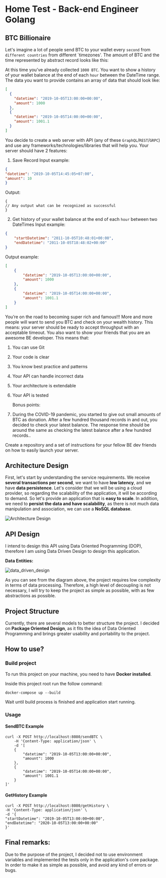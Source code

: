 # Home Test - Back-end Engineer Golang

## BTC Billionaire
Let's imagine a lot of people send BTC to your wallet every `second` from `different
countries` from different `timezones'. The amount of BTC and the time represented by abstract
record looks like this:

At this time you’ve already collected `1000 BTC`. You want to show a history of your wallet balance at
the end of each `hour` between the DateTime range.
The data you want to provide contains an array of data that should look like:
```json
[
  {
    "datetime": "2019-10-05T13:00:00+00:00",
    "amount": 1000
  },
  {
    "datetime": "2019-10-05T14:00:00+00:00",
    "amount": 1001.1
  }
]
```
You decide to create a web server with API (any of these `GraphQL`/`REST`/`GRPC`) and use any
frameworks/technologies/libraries that will help you.
Your server should have 2 features:

1) Save Record
   Input example:
```json
{
"datetime": "2019-10-05T14:45:05+07:00",
"amount": 10
}
```
Output:
```
{
// Any output what can be recognized as successful
}
```

2) Get history of your wallet balance at the end of each `hour` between two DateTimes
   Input example:
```json
{
    "startDatetime": "2011-10-05T10:48:01+00:00",
    "endDatetime": "2011-10-05T18:48:02+00:00"
}
```
Output example:
```json
[
    {
        "datetime": "2019-10-05T13:00:00+00:00",
        "amount": 1000
    },
    {
        "datetime": "2019-10-05T14:00:00+00:00",
        "amount": 1001.1
    }
]
```
You’re on the road to becoming super rich and famous!!! More and more people will want to send you BTC
and check on your wealth history.
This means: your server should be ready to accept throughput with an acceptable timeout.
You also want to show your friends that you are an awesome BE developer.
This means that:

1. You can use Git
2. Your code is clear
3. You know best practice and patterns
4. Your API can handle incorrect data
5. Your architecture is extendable
6. Your API is tested


   Bonus points:
1. During the COVID-19 pandemic, you started to give out small amounts of BTC as donation. After a
   few hundred thousand records in and out, you decided to check your latest balance. The response
   time should be around the same as checking the latest balance after a few hundred records..
   
Create a repository and a set of instructions for your fellow BE dev friends on how to easily launch your
   server.

## Architecture Design
First, let's start by understanding the service requirements. We receive **several transactions per second**, we want to have **low latency**, and we have **data persistence**.
Let's consider that we will be using a cloud provider, so regarding the scalability of the application, it will be according to demand. So let's provide an application that is **easy to scale**. In addition, we need to **persist the data and have scalability**, as there is not much data manipulation and association, we can use a **NoSQL database**.

![Architecture Design](./Diagrams/arc_design.svg)

## API Design
I intend to design this API using Data Oriented Programming (DOP), therefore I am using Data Driven Design to
design this application.

**Data Entities:**


![data_driven_design](./Diagrams/data_entities.svg)


As you can see from the diagram above, the project requires low complexity in terms of data processing. Therefore, a high level of decoupling is not necessary, I will try to keep the project as simple as possible, with as few abstractions as possible.

## Project Structure
Currently, there are several models to better structure the project. I decided on **Package Oriented Design**, as it fits the idea of ​​Data Oriented Programming and brings greater usability and portability to the project.


## How to use?
### Build project
To run this project on your machine, you need to have **Docker installed**.

Inside this project root run the follow command:
```
docker-compose up --build
```

Wait until build process is finished and application start running.

### Usage
#### SendBTC Example
```
curl -X POST http://localhost:8080/sendBTC \
    -H 'Content-Type: application/json' \
    -d '[
    {
        "datetime": "2019-10-05T13:00:00+00:00",
        "amount": 1000
    },
    {
        "datetime": "2019-10-05T14:00:00+00:00",
        "amount": 1001.1
    }
]'
```
#### GetHistory Example
```
curl -X POST http://localhost:8080/getHistory \
-H 'Content-Type: application/json' \
-d '{
"startDatetime": "2019-10-05T13:00:00+00:00",
"endDatetime": "2020-10-05T13:00:00+00:00"
}'
```

## Final remarks:

Due to the purpose of the project, I decided not to use environment variables and implemented the tests only in the application's core package. In order to make it as simple as possible, and avoid any kind of errors or bugs.